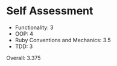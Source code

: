 # Self Assessment

* Functionality: 3
* OOP: 4
* Ruby Conventions and Mechanics: 3.5
* TDD: 3

Overall: 3.375
